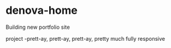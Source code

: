 # denova-home
Building new portfolio site

project
-prett-ay, prett-ay, prett-ay, pretty much fully responsive



